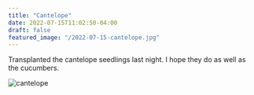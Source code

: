```yaml
---
title: "Cantelope"
date: 2022-07-15T11:02:50-04:00
draft: false
featured_image: "/2022-07-15-cantelope.jpg"
---
```


Transplanted the cantelope seedlings last night. I hope they do as well as the cucumbers.  

![cantelope](/2022-07-15-cantelope.jpg)
